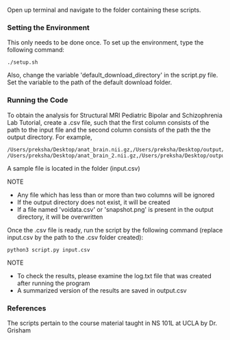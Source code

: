 Open up terminal and navigate to the folder containing these scripts.

### Setting the Environment

This only needs to be done once.
To set up the environment, type the following command:
```
./setup.sh
```
Also, change the variable 'default_download_directory' in the script.py file. Set the variable to the path of the default download folder.

### Running the Code

To obtain the analysis for Structural MRI Pediatric Bipolar and Schizophrenia Lab Tutorial, create a .csv file, such that the first column consists of the path to the input file and the second column consists of the path the the output directory. For example,
```
/Users/preksha/Desktop/anat_brain.nii.gz,/Users/preksha/Desktop/output/anat_brain
/Users/preksha/Desktop/anat_brain_2.nii.gz,/Users/preksha/Desktop/output/anat_brain_2
```
A sample file is located in the folder (input.csv)

NOTE
- Any file which has less than or more than two columns will be ignored
- If the output directory does not exist, it will be created
- If a file named 'voidata.csv' or 'snapshot.png' is present in the output directory, it will be overwritten

Once the .csv file is ready, run the script by the following command (replace input.csv by the path to the .csv folder created):
```
python3 script.py input.csv
```

NOTE
- To check the results, please examine the log.txt file that was created after running the program
- A summarized version of the results are saved in output.csv

### References
The scripts pertain to the course material taught in NS 101L at UCLA by Dr. Grisham
